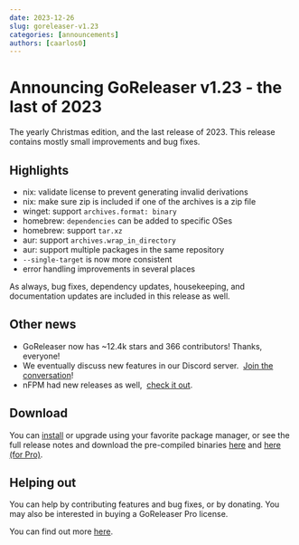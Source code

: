 ```yaml
---
date: 2023-12-26
slug: goreleaser-v1.23
categories: [announcements]
authors: [caarlos0]
---
```


# Announcing GoReleaser v1.23 - the last of 2023

The yearly Christmas edition, and the last release of 2023.
This release contains mostly small improvements and bug fixes.

<!-- more -->

## Highlights

- nix: validate license to prevent generating invalid derivations
- nix: make sure zip is included if one of the archives is a zip file
- winget: support `archives.format: binary`
- homebrew: `dependencies` can be added to specific OSes
- homebrew: support `tar.xz`
- aur: support `archives.wrap_in_directory`
- aur: support multiple packages in the same repository
- `--single-target` is now more consistent
- error handling improvements in several places

As always, bug fixes, dependency updates, housekeeping, and documentation
updates are included in this release as well.

## Other news

- GoReleaser now has ~12.4k stars and 366 contributors! Thanks, everyone!
- We eventually discuss new features in our Discord server. 
  [Join the conversation][discord]!
- nFPM had new releases as well, 
  [check it out](https://github.com/goreleaser/nfpm/releases).

## Download

You can [install][] or upgrade using your favorite package manager, or see the
full release notes and download the pre-compiled binaries [here][oss-rel] and
[here (for Pro)][pro-rel].

## Helping out

You can help by contributing features and bug fixes, or by donating.
You may also be interested in buying a GoReleaser Pro license.

You can find out more [here](https://goreleaser.com/sponsors/).

[install]: https://goreleaser.com/install
[pro-rel]: https://github.com/weyfonk/goreleaser-pro/releases/tag/v1.23.0-pro
[oss-rel]: https://github.com/weyfonk/goreleaser/releases/tag/v1.23.0
[discord]: https://goreleaser.com/discord
